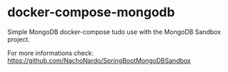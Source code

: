 # docker-compose-mongodb
Simple MongoDB docker-compose tudo use with the MongoDB Sandbox project.

For more informations check: https://github.com/NachoNardo/SpringBootMongoDBSandbox
